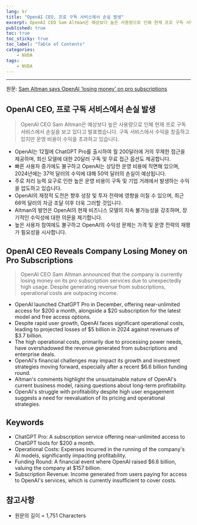```yaml
---
lang: kr
title: "OpenAI CEO, 프로 구독 서비스에서 손실 발생"
excerpt: OpenAI CEO Sam Altman은 예상보다 높은 사용량으로 인해 현재 프로 구독 서비스에서 손실을 보고 있다고 발표했습니다. 구독 서비스에서 수익을 창출하고 있지만 운영 비용이 수익을 초과하고 있습니다.
published: true
toc: true
toc_sticky: true
toc_label: "Table of Contents"
categories:
    - NVDA
tags:
    - NVDA
---
```


---

  원문: [Sam Altman says OpenAI ‘losing money’ on pro subscriptions](https://www.investing.com/news/stock-market-news/sam-altman-says-openai-losing-money-on-pro-subscriptions-3796356)

## OpenAI CEO, 프로 구독 서비스에서 손실 발생

> OpenAI CEO Sam Altman은 예상보다 높은 사용량으로 인해 현재 프로 구독 서비스에서 손실을 보고 있다고 발표했습니다. 구독 서비스에서 수익을 창출하고 있지만 운영 비용이 수익을 초과하고 있습니다.


- OpenAI는 12월에 ChatGPT Pro를 출시하여 월 200달러에 거의 무제한 접근을 제공하며, 최신 모델에 대한 20달러 구독 및 무료 접근 옵션도 제공합니다.
- 빠른 사용자 증가에도 불구하고 OpenAI는 상당한 운영 비용에 직면해 있으며, 2024년에는 37억 달러의 수익에 대해 50억 달러의 손실이 예상됩니다.
- 주로 처리 능력 요구로 인한 높은 운영 비용이 구독 및 기업 거래에서 발생하는 수익을 압도하고 있습니다.
- OpenAI의 재정적 도전은 향후 성장 및 투자 전략에 영향을 미칠 수 있으며, 최근 66억 달러의 자금 조달 이후 더욱 그러할 것입니다.
- Altman의 발언은 OpenAI의 현재 비즈니스 모델의 지속 불가능성을 강조하며, 장기적인 수익성에 대한 의문을 제기합니다.
- 높은 사용자 참여에도 불구하고 OpenAI의 수익성 문제는 가격 및 운영 전략의 재평가 필요성을 시사합니다.

## OpenAI CEO Reveals Company Losing Money on Pro Subscriptions

> OpenAI CEO Sam Altman announced that the company is currently losing money on its pro subscription services due to unexpectedly high usage. Despite generating revenue from subscriptions, operational costs are outpacing income.


- OpenAI launched ChatGPT Pro in December, offering near-unlimited access for $200 a month, alongside a $20 subscription for the latest model and free access options.
- Despite rapid user growth, OpenAI faces significant operational costs, leading to projected losses of $5 billion in 2024 against revenues of $3.7 billion.
- The high operational costs, primarily due to processing power needs, have overshadowed the revenue generated from subscriptions and enterprise deals.
- OpenAI's financial challenges may impact its growth and investment strategies moving forward, especially after a recent $6.6 billion funding round.
- Altman's comments highlight the unsustainable nature of OpenAI's current business model, raising questions about long-term profitability.
- OpenAI's struggle with profitability despite high user engagement suggests a need for reevaluation of its pricing and operational strategies.

## Keywords

- ChatGPT Pro: A subscription service offering near-unlimited access to ChatGPT tools for $200 a month.
- Operational Costs: Expenses incurred in the running of the company's AI models, significantly impacting profitability.
- Funding Round: A financial event where OpenAI raised $6.6 billion, valuing the company at $157 billion.
- Subscription Revenue: Income generated from users paying for access to OpenAI's services, which is currently insufficient to cover costs.

## 참고사항

- 원문의 길이 = 1,751 Characters

